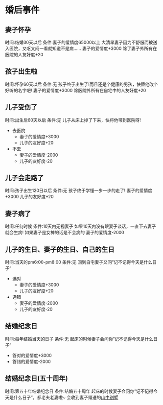 # 婚后事件

## 妻子怀孕

时间:结婚30天以后
条件:妻子的爱情度65000以上
大清早妻子因为不舒服而被送入医院，又呕又闷一看就知道不是病……
妻子的爱情度+3000
除了妻子外所有在医院的人友好度+20

## 孩子出生啦

时间:怀孕60天以后
条件:无
孩子终于出生了!而且还是个健康的男孩，快替他改个好听的名字吧!
妻子的爱情度+3000
除医院外所有在自宅中的人友好度+20

## 儿子受伤了

时间:出生后60天以后
条件:无
儿子从床上掉了下来，快将他带到医院呀!

- 去医院
  - 妻子的爱情度+3000
  - 儿子的友好度+20
- 不去
  - 妻子的爱情度-2000
  - 儿子的友好度-20

## 儿子会走路了

时间:孩子出生120日以后
条件:无
孩子终于学懂一步一步的走了!
妻子的爱情度+3000
儿子的友好度+20

## 妻子病了

时间:任何时候
条件:10天内无视妻子
如果10天内没有跟妻子谈话，一直下去妻子就会生病!
如果妻子是女神的话是不会病的
妻子的爱情度-2000


## 儿子的生日、妻子的生日、自己的生日

时间:当天的pm6:00-pm8:00
条件:无
回到自宅妻子又问”记不记得今天是什么日子”

- 选对
  - 妻子的爱情度+3000
  - 儿子的友好度+20
- 选错
  - 妻子的爱情度-2000
  - 儿子的友好度-20

## 结婚纪念日

时间:每年结婚当天的日子
条件:无
起床的时候妻子会问你”记不记得今天是什么日子”

- 答对的爱情度+3000
- 答错的爱情度-2000

## 结婚纪念日(五十周年)

时间:第五十年结婚纪念日
条件:结婚五十周年
起床的时候妻子会问你”记不记得今天是什么日子”，都老夫老妻啦~
会收到妻子赠送的[山中别墅](/place/Mountain_Villa.md) 
